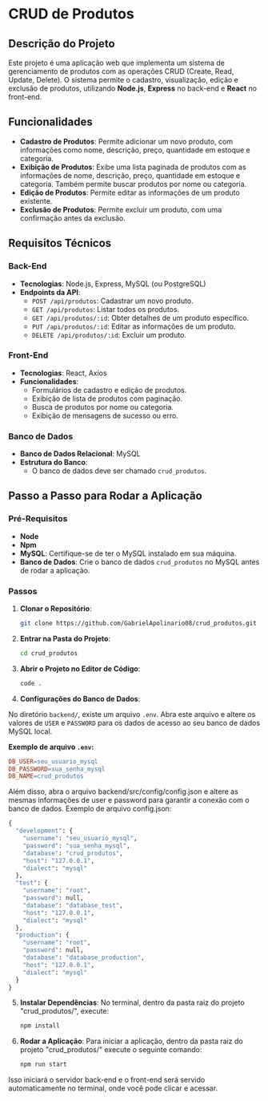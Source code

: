 # CRUD de Produtos 

## Descrição do Projeto

Este projeto é uma aplicação web que implementa um sistema de gerenciamento de produtos com as operações CRUD (Create, Read, Update, Delete). O sistema permite o cadastro, visualização, edição e exclusão de produtos, utilizando **Node.js**, **Express** no back-end e **React** no front-end.

## Funcionalidades

- **Cadastro de Produtos**: Permite adicionar um novo produto, com informações como nome, descrição, preço, quantidade em estoque e categoria.
- **Exibição de Produtos**: Exibe uma lista paginada de produtos com as informações de nome, descrição, preço, quantidade em estoque e categoria. Também permite buscar produtos por nome ou categoria.
- **Edição de Produtos**: Permite editar as informações de um produto existente.
- **Exclusão de Produtos**: Permite excluir um produto, com uma confirmação antes da exclusão.

## Requisitos Técnicos

### Back-End

- **Tecnologias**: Node.js, Express, MySQL (ou PostgreSQL)
- **Endpoints da API**:
    - `POST /api/produtos`: Cadastrar um novo produto.
    - `GET /api/produtos`: Listar todos os produtos.
    - `GET /api/produtos/:id`: Obter detalhes de um produto específico.
    - `PUT /api/produtos/:id`: Editar as informações de um produto.
    - `DELETE /api/produtos/:id`: Excluir um produto.

### Front-End

- **Tecnologias**: React, Axios
- **Funcionalidades**:
    - Formulários de cadastro e edição de produtos.
    - Exibição de lista de produtos com paginação.
    - Busca de produtos por nome ou categoria.
    - Exibição de mensagens de sucesso ou erro.

### Banco de Dados

- **Banco de Dados Relacional**: MySQL
- **Estrutura do Banco**:
    - O banco de dados deve ser chamado `crud_produtos`.

## Passo a Passo para Rodar a Aplicação

### Pré-Requisitos
- **Node**
- **Npm**
- **MySQL**: Certifique-se de ter o MySQL instalado em sua máquina.
- **Banco de Dados**: Crie o banco de dados `crud_produtos` no MySQL antes de rodar a aplicação.

### Passos

1. **Clonar o Repositório**:

    ```bash
    git clone https://github.com/GabrielApolinario08/crud_produtos.git
    ```

2. **Entrar na Pasta do Projeto**:

    ```bash
    cd crud_produtos
    ```

3. **Abrir o Projeto no Editor de Código**:

    ```bash
    code .
    ```
4. **Configurações do Banco de Dados**:

No diretório `backend/`, existe um arquivo `.env`. Abra este arquivo e altere os valores de `USER` e `PASSWORD` para os dados de acesso ao seu banco de dados MySQL local.

**Exemplo de arquivo `.env`:**

```makefile
DB_USER=seu_usuario_mysql
DB_PASSWORD=sua_senha_mysql
DB_NAME=crud_produtos
```
Além disso, abra o arquivo backend/src/config/config.json e altere as mesmas informações de user e password para garantir a conexão com o banco de dados.
Exemplo de arquivo config.json:
```makefile
{
  "development": {
    "username": "seu_usuario_mysql",
    "password": "sua_senha_mysql",
    "database": "crud_produtos",
    "host": "127.0.0.1",
    "dialect": "mysql"
  },
  "test": {
    "username": "root",
    "password": null,
    "database": "database_test",
    "host": "127.0.0.1",
    "dialect": "mysql"
  },
  "production": {
    "username": "root",
    "password": null,
    "database": "database_production",
    "host": "127.0.0.1",
    "dialect": "mysql"
  }
}
```
5. **Instalar Dependências**: No terminal, dentro da pasta raiz do projeto "crud_produtos/", execute:

    ```bash
    npm install
    ```

6. **Rodar a Aplicação**: Para iniciar a aplicação, dentro da pasta raiz do projeto "crud_produtos/" execute o seguinte comando:

    ```bash
    npm run start
    ```

Isso iniciará o servidor back-end e o front-end será servido automaticamente no terminal, onde você pode clicar e acessar.

